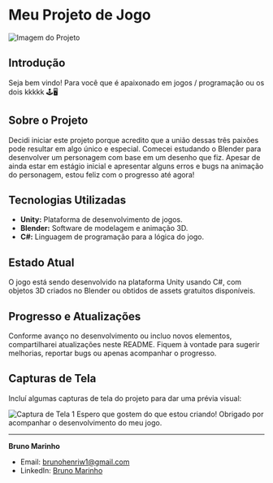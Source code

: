 # Meu Projeto de Jogo

![Imagem do Projeto](![image](https://github.com/BrunoMarinhoMarques/ProjetoGameMarvin/assets/127245644/758642a0-1ee7-4d66-888f-97b38180d45d)
)

## Introdução

Seja bem vindo! Para você que é apaixonado em jogos / programação ou os dois kkkkk 🕹️🖥️

## Sobre o Projeto

Decidi iniciar este projeto porque acredito que a união dessas três paixões pode resultar em algo único e especial. Comecei estudando o Blender para desenvolver um personagem com base em um desenho que fiz. Apesar de ainda estar em estágio inicial e apresentar alguns erros e bugs na animação do personagem, estou feliz com o progresso até agora!

## Tecnologias Utilizadas

- **Unity:** Plataforma de desenvolvimento de jogos.
- **Blender:** Software de modelagem e animação 3D.
- **C#:** Linguagem de programação para a lógica do jogo.

## Estado Atual

O jogo está sendo desenvolvido na plataforma Unity usando C#, com objetos 3D criados no Blender ou obtidos de assets gratuitos disponíveis.

## Progresso e Atualizações

Conforme avanço no desenvolvimento ou incluo novos elementos, compartilharei atualizações neste README. Fiquem à vontade para sugerir melhorias, reportar bugs ou apenas acompanhar o progresso.


## Capturas de Tela

Incluí algumas capturas de tela do projeto para dar uma prévia visual:

![Captura de Tela 1](![image](https://github.com/BrunoMarinhoMarques/ProjetoGameMarvin/assets/127245644/f2e3d434-1029-4c6b-96f3-ad8f23c9d5e1)
)
Espero que gostem do que estou criando! Obrigado por acompanhar o desenvolvimento do meu jogo.

--- 

**Bruno Marinho**
- Email: brunohenriw1@gmail.com
- LinkedIn: [Bruno Marinho](https://www.linkedin.com/in/bruno-marinho-4a2276269/)
